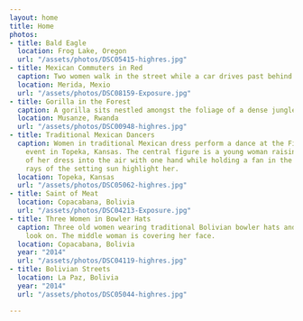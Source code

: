 ```yaml
---
layout: home
title: Home
photos:
- title: Bald Eagle
  location: Frog Lake, Oregon
  url: "/assets/photos/DSC05415-highres.jpg"
- title: Mexican Commuters in Red
  caption: Two women walk in the street while a car drives past behind them.
  location: Merida, Mexio
  url: "/assets/photos/DSC08159-Exposure.jpg"
- title: Gorilla in the Forest
  caption: A gorilla sits nestled amongst the foliage of a dense jungle in Rwanda.
  location: Musanze, Rwanda
  url: "/assets/photos/DSC00948-highres.jpg"
- title: Traditional Mexican Dancers
  caption: Women in traditional Mexican dress perform a dance at the Fiesta Mexicana
    event in Topeka, Kansas. The central figure is a young woman raising the edge
    of her dress into the air with one hand while holding a fan in the other. The
    rays of the setting sun highlight her.
  location: Topeka, Kansas
  url: "/assets/photos/DSC05062-highres.jpg"
- title: Saint of Meat
  location: Copacabana, Bolivia
  url: "/assets/photos/DSC04213-Exposure.jpg"
- title: Three Women in Bowler Hats
  caption: Three old women wearing traditional Bolivian bowler hats and layered skirts
    look on. The middle woman is covering her face.
  location: Copacabana, Bolivia
  year: "2014"
  url: "/assets/photos/DSC04119-highres.jpg"
- title: Bolivian Streets
  location: La Paz, Bolivia
  year: "2014"
  url: "/assets/photos/DSC05044-highres.jpg"

---
```

